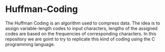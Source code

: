 # Huffman-Coding
The Huffman Coding is an algorithm used to compress data. The idea is to assign variable-length codes to input characters, lengths of the assigned codes are based on the frequencies of corresponding characters. In this repository we are goint to try to replicate this kind of coding using the C programming language.
